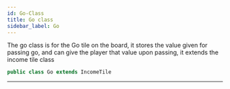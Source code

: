 ```yaml
---
id: Go-Class
title: Go class
sidebar_label: Go
---
```


The go class is for the Go tile on the board, it stores the value given for passing go, and can give the player that value upon passing, it extends the income tile class

```java
public class Go extends IncomeTile
```
---
